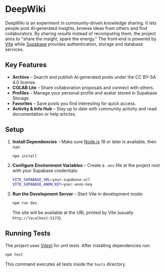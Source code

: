 # DeepWiki

DeepWiki is an experiment in community‑driven knowledge sharing. It lets people post AI‑generated insights, browse ideas from others and find collaborators. By sharing results instead of recomputing them, the project aims to "share the insight, spare the energy." The front‑end is powered by [Vite](https://vitejs.dev/) while [Supabase](https://supabase.com/) provides authentication, storage and database services.

## Key Features

- **Archive** – Search and publish AI‑generated posts under the CC BY‑SA 4.0 license.
- **COLAB Lite** – Share collaboration proposals and connect with others.
- **Profiles** – Manage your personal profile and avatar stored in Supabase Storage.
- **Favorites** – Save posts you find interesting for quick access.
- **Activity & Info Hub** – Stay up to date with community activity and read documentation or help articles.

## Setup

1. **Install Dependencies** – Make sure [Node.js](https://nodejs.org/) 18 or later is available, then run:

   ```bash
   npm install
   ```

2. **Configure Environment Variables** – Create a `.env` file at the project root with your Supabase credentials:

   ```bash
   VITE_SUPABASE_URL=your-supabase-url
   VITE_SUPABASE_ANON_KEY=your-anon-key
   ```

3. **Run the Development Server** – Start Vite in development mode:

   ```bash
   npm run dev
   ```

   The site will be available at the URL printed by Vite (usually `http://localhost:5173`).


## Running Tests

The project uses [Vitest](https://vitest.dev/) for unit tests. After installing dependencies run:

```bash
npm test
```

This command executes all tests inside the `tests` directory.

